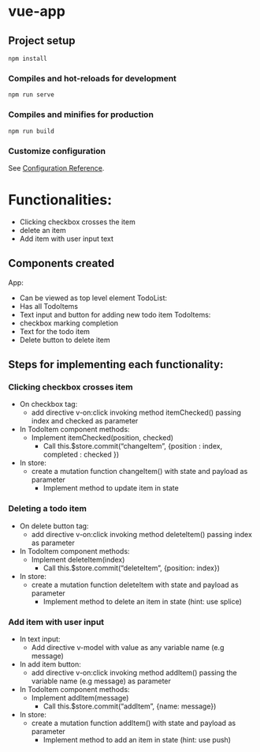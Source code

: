 # vue-app

## Project setup
```
npm install
```

### Compiles and hot-reloads for development
```
npm run serve
```

### Compiles and minifies for production
```
npm run build
```

### Customize configuration
See [Configuration Reference](https://cli.vuejs.org/config/).

# Functionalities:
- Clicking checkbox crosses the item
- delete an item
- Add item with user input text

## Components created
App:
- Can be viewed as top level element
TodoList:
- Has all TodoItems
- Text input and button for adding new todo item
TodoItems:
- checkbox marking completion
- Text for the todo item
- Delete button to delete item

## Steps for implementing each functionality:
### Clicking checkbox crosses item
- On checkbox tag:
    -  add directive v-on:click invoking method itemChecked() passing index and checked as parameter
- In TodoItem component methods:
    - Implement itemChecked(position, checked)
        - Call this.$store.commit(“changeItem”, {position : index, completed : checked })
- In store:
    - create a mutation function changeItem() with state and payload as parameter
        - Implement method to update item in state

### Deleting a todo item
- On delete button tag: 
    - add directive v-on:click invoking method deleteItem() passing index as parameter
- In TodoItem component methods:
    - Implement deleteItem(index) 
        - Call this.$store.commit(“deleteItem”, {position: index})
- In store:
    - create a mutation function deleteItem with state and payload as parameter
        - Implement method to delete an item in state (hint: use splice)

### Add item with user input
- In text input: 
    - Add directive v-model with value as any variable name (e.g message)
- In add item button:
    - add directive v-on:click invoking method addItem() passing the variable name (e.g message) as parameter
- In TodoItem component methods:
    - Implement addItem(message) 
        - Call this.$store.commit(“addItem”, {name: message})
- In store:
    - create a mutation function addItem() with state and payload as parameter
        - Implement method to add an item in state (hint: use push)
